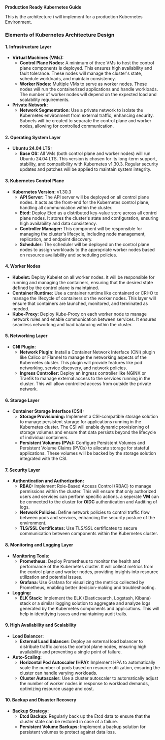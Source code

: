 **Production Ready Kubernetes Guide** 

This is the architecture i will implement for a production Kubernetes Environment.

### **Elements of Kubernetes Architecture Design**

#### **1. Infrastructure Layer**

* **Virtual Machines (VMs):**
  * **Control Plane Nodes:** A minimum of three VMs to host the control plane components is deployed. This ensures high availability and fault tolerance. These nodes will manage the cluster's state, schedule workloads, and maintain consistency.
  * **Worker Nodes:** Multiple VMs to serve as worker nodes. These nodes will run the containerized applications and handle workloads. The number of worker nodes will depend on the expected load and scalability requirements.
* **Private Network:**
  * **Network Segmentation:** Use a private network to isolate the Kubernetes environment from external traffic, enhancing security. Subnets will be created to separate the control plane and worker nodes, allowing for controlled communication.

#### **2. Operating System Layer**

* **Ubuntu 24.04 LTS:**
  * **Base OS:** All VMs (both control plane and worker nodes) will run Ubuntu 24.04 LTS. This version is chosen for its long-term support, stability, and compatibility with Kubernetes v1.30.3. Regular security updates and patches will be applied to maintain system integrity.

#### **3. Kubernetes Control Plane**

* **Kubernetes Version:** v1.30.3
  * **API Server:** The API server will be deployed on all control plane nodes. It acts as the front-end for the Kubernetes control plane, handling all communication within the cluster.
  * **Etcd:** Deploy Etcd as a distributed key-value store across all control plane nodes. It stores the cluster's state and configuration, ensuring high availability and data consistency.
  * **Controller Manager:** This component will be responsible for managing the cluster's lifecycle, including node management, replication, and endpoint discovery.
  * **Scheduler:** The scheduler will be deployed on the control plane nodes to assign workloads to the appropriate worker nodes based on resource availability and scheduling policies.

#### **4. Worker Nodes**

* **Kubelet:** Deploy Kubelet on all worker nodes. It will be responsible for running and managing the containers, ensuring that the desired state defined by the control plane is maintained.
* **Container Runtime:** Use a container runtime like containerd or CRI-O to manage the lifecycle of containers on the worker nodes. This layer will ensure that containers are launched, monitored, and terminated as needed.
* **Kube-Proxy:** Deploy Kube-Proxy on each worker node to manage network rules and enable communication between services. It ensures seamless networking and load balancing within the cluster.

#### **5. Networking Layer**

* **CNI Plugin:**
  * **Network Plugin:** Install a Container Network Interface (CNI) plugin like Calico or Flannel to manage the networking aspects of the Kubernetes cluster. This plugin will provide features like pod networking, service discovery, and network policies.
  * **Ingress Controller:** Deploy an Ingress controller like NGINX or Traefik to manage external access to the services running in the cluster. This will allow controlled access from outside the private network.

#### **6. Storage Layer**

* **Container Storage Interface (CSI):**
  * **Storage Provisioning:** Implement a CSI-compatible storage solution to manage persistent storage for applications running in the Kubernetes cluster. The CSI will enable dynamic provisioning of storage volumes and ensure that data persists beyond the lifecycle of individual containers.
  * **Persistent Volumes (PVs):** Configure Persistent Volumes and Persistent Volume Claims (PVCs) to allocate storage for stateful applications. These volumes will be backed by the storage solution integrated with the CSI.

#### **7. Security Layer**

* **Authentication and Authorization:**
  * **RBAC:** Implement Role-Based Access Control (RBAC) to manage permissions within the cluster. This will ensure that only authorized users and services can perform specific actions. a seperate **VM** can be connected to the cluster for **OIDC** authentication and Auditing of logs.
  * **Network Policies:** Define network policies to control traffic flow between pods and services, enhancing the security posture of the environment.
  * **TLS/SSL Certificates:** Use TLS/SSL certificates to secure communication between components within the Kubernetes cluster.

#### **8. Monitoring and Logging Layer**

* **Monitoring Tools:**
  * **Prometheus:** Deploy Prometheus to monitor the health and performance of the Kubernetes cluster. It will collect metrics from the control plane and worker nodes, providing insights into resource utilization and potential issues.
  * **Grafana:** Use Grafana for visualizing the metrics collected by Prometheus, enabling better decision-making and troubleshooting.
* **Logging:**
  * **ELK Stack:** Implement the ELK (Elasticsearch, Logstash, Kibana) stack or a similar logging solution to aggregate and analyze logs generated by the Kubernetes components and applications. This will help in identifying issues and maintaining audit trails.

#### **9. High Availability and Scalability**

* **Load Balancer:**
  * **External Load Balancer:** Deploy an external load balancer to distribute traffic across the control plane nodes, ensuring high availability and preventing a single point of failure.
* **Auto-Scaling:**
  * **Horizontal Pod Autoscaler (HPA):** Implement HPA to automatically scale the number of pods based on resource utilization, ensuring the cluster can handle varying workloads.
  * **Cluster Autoscaler:** Use a cluster autoscaler to automatically adjust the number of worker nodes in response to workload demands, optimizing resource usage and cost.

#### **10. Backup and Disaster Recovery**

* **Backup Strategy:**
  * **Etcd Backup:** Regularly back up the Etcd data to ensure that the cluster state can be restored in case of a failure.
  * **Persistent Volume Backups:** Implement a backup solution for persistent volumes to protect against data loss.
